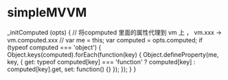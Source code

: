 # simpleMVVM

  _initComputed (opts) {
    // 将copmputed 里面的属性代理到 vm 上 ， vm.xxx -> vm.computed.xxx
    //
      var me = this;
      var computed = opts.computed;
      if (typeof computed === 'object') {
          Object.keys(computed).forEach(function(key) {
              Object.defineProperty(me, key, {
                  get: typeof computed[key] === 'function'
                          ? computed[key]
                          : computed[key].get,
                  set: function() {}
              });
          });
      }
  }

